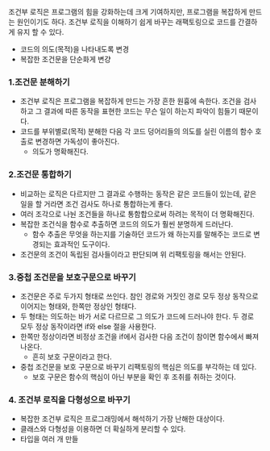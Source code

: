 조건부 로직은 프로그램의 힘을 강화하는데 크게 기여하지만, 프로그램을 복잡하게 만드는 원인이기도 하다. 조건부 로직을 이해하기 쉽게 바꾸는 래팩토링으로 코드를 간결하게 유지 할 수 있다.
- 코드의 의도(목적)을 나타내도록 변경
- 복잡한 조건문을 단순화게 변걍

### 1.조건문 분해하기
- 조건부 로직은 프로그램을 복잡하게 만드는 가장 흔한 원흉에 속한다. 조건을 검사하고 그 결과에 따른 동작을 표현한 코드는 무슨 일이 하는지 파악이 힘들기 때문이다.
- 코드를 부위별로(목적) 분해한 다음 각 코드 덩어리들의 의도를 실린 이름의 함수 호출로 변경하면 가독성이 좋아진다.
	- 의도가 명확해진다.
### 2.조건문 통합하기
- 비교하는 로직은 다르지만 그 결과로 수행하는 동작은 같은 코드들이 있는데, 같은 일을 할 거라면 조건 검사도 하나로 통합하는게 좋다.
- 여러 조각으로 나눤 조건들을 하나로 통함합으로써 하려는 목적이 더 명확해진다.
- 복잡한 조건식을 함수로 추출하면 코드의 의도가 훨씬 분명하게 드러난다.
	- 함수 추출은 무엇을 하는지를 기술하던 코드가 왜 하는지를 말해주는 코드로 변경되는 효과적인 도구이다.
- 조건문의 조건이 독립된 검사들이라고 판단되며 위 리팩토링을 해서는 안된다.
### 3.중첩 조건문을 보호구문으로 바꾸기
- 조건문은 주로 두가지 형태로 쓰인다. 참인 경로와 거짓인 경로 모두 정상 동작으로 이어지는 형태와, 한쪽만 정상인 형태다.
- 두 형태는 의도하는 바가 서로 다르므로 그 의도가 코드에 드러나야 한다. 두 경로 모두 정상 동작이라면 if와 else 절을 사용한다.
- 한쪽만 정상이라면 비정상 조건을 if에서 검사한 다음 조건이 참이면 함수에서 빠져나온다.
	- 흔히 보호 구문이라고 한다.
- 중첩 조건문을 보호 구문으로 바꾸기 리팩토링의 핵심은 의도를 부각하는 데 있다.
	- 보호 구문은 함수의 핵심이 아닌 부분을 확인 후 조취를 취하는 것이다.
### 4. 조건부 로직을 다형성으로 바꾸기
- 복잡한 조건부 로직은 프로그래밍에서 해석하기 가장 난해한 대상이다.
- 클래스와 다형성을 이용하면 더 확실하게 분리할 수 있다.
- 타입을 여러 개 만들
